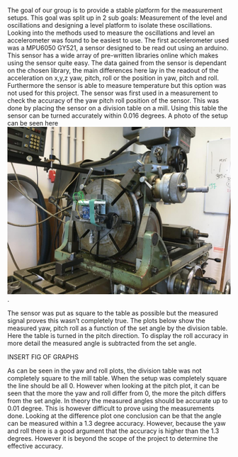 The goal of our group is to provide a stable platform for the measurement setups. This goal was split up in 2 sub goals: Measurement of the level and oscillations and designing a level platform to isolate these oscillations. 
Looking into the methods used to measure the oscillations and level an accelerometer was found to be easiest to use. The first accelerometer used was a MPU6050 GY521, a sensor designed to be read out using an arduino. This sensor has a wide array of pre-written libraries online which makes using the sensor quite easy. 
The data gained from the sensor is dependant on the chosen library, the main differences here lay in the readout of the acceleration on x,y,z yaw, pitch, roll or the position in yaw, pitch and roll. Furthermore the sensor is able to measure temperature but this option was not used for this project. The sensor was first used in a measurement to check the accuracy of the yaw pitch roll position of the sensor. This was done by placing the sensor on a division table on a mill. Using this table the sensor can be turned accurately within 0.016 degrees. A photo of the setup can be seen here ![](TestRuns/YawPitchRole/SetUp/YawPitchRoleMeasurement_TotalView.jpeg). 



The sensor was put as square to the table as possible but the measured signal proves this wasn’t completely true. The plots below show the measured yaw, pitch roll as a function of the set angle by the division table. Here the table is turned in the pitch direction. To display the roll accuracy in more detail the measured angle is subtracted from the set angle. 

INSERT FIG OF GRAPHS

As can be seen in the yaw and roll plots, the division table was not completely square to the mill table. When the setup was completely square the line should be all 0. However when looking at the pitch plot, it can be seen that the more the yaw and roll differ from 0, the more the pitch differs from the set angle. In theory the measured angles should be accurate up to 0.01 degree. This is however difficult to prove using the measurements done. Looking at the difference plot one conclusion can be that the angle can be measured within a 1.3 degree accuracy. However, because the yaw and roll there is a good argument that the accuracy is higher than the 1.3 degrees. However it is beyond the scope of the project to determine the effective accuracy.